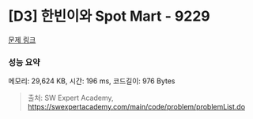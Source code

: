 # [D3] 한빈이와 Spot Mart - 9229 

[문제 링크](https://swexpertacademy.com/main/code/problem/problemDetail.do?contestProbId=AW8Wj7cqbY0DFAXN) 

### 성능 요약

메모리: 29,624 KB, 시간: 196 ms, 코드길이: 976 Bytes



> 출처: SW Expert Academy, https://swexpertacademy.com/main/code/problem/problemList.do